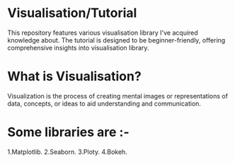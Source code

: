 # Visualisation/Tutorial
This repository features various visualisation library I've acquired knowledge about. The tutorial is designed to be beginner-friendly, offering comprehensive insights into visualisation library.

# What is Visualisation?

Visualization is the process of creating mental images or representations of data, concepts, or ideas to aid understanding and communication.

# Some libraries are :-

1.Matplotlib.
2.Seaborn.
3.Ploty.
4.Bokeh.
